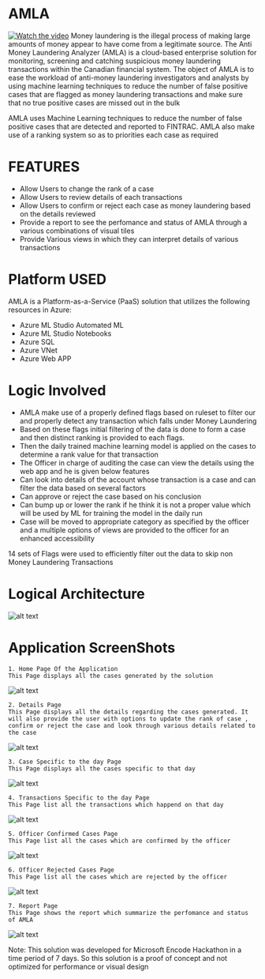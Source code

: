 # AMLA
[![Watch the video](https://github.com/aj1250/AMLA/blob/master/pictures/Amla.PNG?raw=true)](https://youtu.be/_z03YI1Wvpw)
Money laundering is the illegal process of making large amounts of money appear to have come from a legitimate source.
The Anti Money Laundering Analyzer (AMLA) is a cloud-based enterprise solution for monitoring, screening and catching suspicious money laundering transactions within the Canadian financial system.
The object of AMLA is to ease the workload of anti-money laundering investigators and analysts by using machine learning techniques to reduce the number of false positive cases that are flagged as money laundering transactions and make sure that no true positive cases are missed out in the bulk


AMLA uses Machine Learning techniques to reduce the number of false positive cases that are detected and reported to FINTRAC.
AMLA also make use of a ranking system so as to priorities each case as required

# FEATURES
  - Allow Users to change the rank of a case
  - Allow Users to review details of each transactions
  - Allow Users to confirm or reject each case as money laundering based on the details reviewed
  - Provide a report to see the perfomance and status of AMLA through a various combinations of visual tiles
  - Provide Various views in which  they can interpret details of various transactions


# Platform USED
  AMLA is a Platform-as-a-Service (PaaS) solution that utilizes the following resources in Azure:
- Azure ML Studio Automated ML
- Azure ML Studio Notebooks
- Azure SQL
- Azure VNet
 - Azure Web APP

# Logic Involved
- AMLA make use of a properly defined flags based on ruleset to filter our and properly detect any transaction which falls under Money Laundering 
- Based on these flags initial filtering of the data is done to form a case and then distinct ranking is provided to each flags.
- Then the daily trained machine learning model is applied on the cases to determine a rank value for that transaction
- The Officer in charge of auditing the case can view the details using the web app and he is given below features
- Can look into details of the account whose transaction is a case and can filter the data based on several factors
- Can approve or reject the case based on his conclusion
- Can bump up or lower the rank if he think it is not a proper value which will be used by ML for training the model in the daily run
- Case will be moved to appropriate category as specified by the officer and a multiple options of views are provided to the officer for an enhanced accessibility

14 sets of Flags were used to efficiently filter out the data to skip non Money Laundering Transactions

# Logical Architecture
![alt text](https://github.com/aj1250/AMLA/blob/master/pictures/Logical%20Architectur.png?raw=true)

# Application ScreenShots
    1. Home Page Of the Application
    This Page displays all the cases generated by the solution
![alt text](https://github.com/aj1250/AMLA/blob/master/pictures/home.png?raw=true)

    2. Details Page
    This Page displays all the details regarding the cases generated. It will also provide the user with options to update the rank of case , confirm or reject the case and look through various details related to the case
![alt text](https://github.com/aj1250/AMLA/blob/master/pictures/details.png?raw=true)

    3. Case Specific to the day Page
    This Page displays all the cases specific to that day
![alt text](https://github.com/aj1250/AMLA/blob/master/pictures/dayspecificcase.png?raw=true)

    4. Transactions Specific to the day Page
    This Page list all the transactions which happend on that day
![alt text](https://github.com/aj1250/AMLA/blob/master/pictures/dayspecifictrans.png?raw=true)

    5. Officer Confirmed Cases Page
    This Page list all the cases which are confirmed by the officer
![alt text](https://github.com/aj1250/AMLA/blob/master/pictures/officerconfirmedcases.png?raw=true)

    6. Officer Rejected Cases Page
    This Page list all the cases which are rejected by the officer
![alt text](https://github.com/aj1250/AMLA/blob/master/pictures/officerrejected.png?raw=true)

    7. Report Page
    This Page shows the report which summarize the perfomance and status of AMLA
![alt text](https://github.com/aj1250/AMLA/blob/master/pictures/report.png?raw=true)


Note: This solution was developed for Microsoft Encode Hackathon in a time period of 7 days. So this solution is a proof of concept and not optimized for performance or visual design

